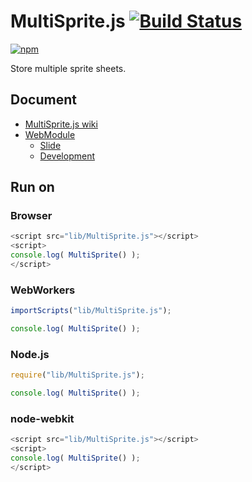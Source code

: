 # MultiSprite.js [![Build Status](https://travis-ci.org/uupaa/MultiSprite.js.png)](http://travis-ci.org/uupaa/MultiSprite.js)

[![npm](https://nodei.co/npm/uupaa.multisprite.js.png?downloads=true&stars=true)](https://nodei.co/npm/uupaa.multisprite.js/)

Store multiple sprite sheets.

## Document

- [MultiSprite.js wiki](https://github.com/uupaa/MultiSprite.js/wiki/MultiSprite)
- [WebModule](https://github.com/uupaa/WebModule)
    - [Slide](http://uupaa.github.io/Slide/slide/WebModule/index.html)
    - [Development](https://github.com/uupaa/WebModule/wiki/Development)

## Run on

### Browser

```js
<script src="lib/MultiSprite.js"></script>
<script>
console.log( MultiSprite() );
</script>
```

### WebWorkers

```js
importScripts("lib/MultiSprite.js");

console.log( MultiSprite() );
```

### Node.js

```js
require("lib/MultiSprite.js");

console.log( MultiSprite() );
```

### node-webkit

```js
<script src="lib/MultiSprite.js"></script>
<script>
console.log( MultiSprite() );
</script>
```

